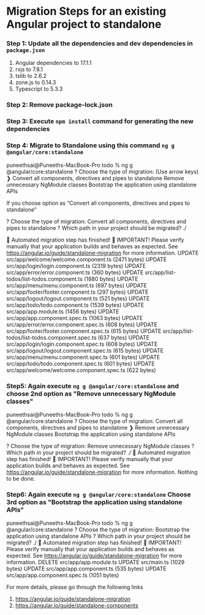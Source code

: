 # Migration Steps for an existing Angular project to standalone

### Step 1: Update all the dependencies and dev dependencies in `package.json`
1. Angular dependencies to 17.1.1
2. rxjs to 7.8.1
3. tslib to 2.6.2
4. zone.js to 0.14.3
5. Typescript to 5.3.3

### Step 2: Remove package-lock.json
### Step 3: Execute `npm install` command for generating the new dependencies
### Step 4: Migrate to Standalone using this command `ng g @angular/core:standalone`

puneethsai@Puneeths-MacBook-Pro todo % ng g @angular/core:standalone
? Choose the type of migration: (Use arrow keys)
❯ Convert all components, directives and pipes to standalone
Remove unnecessary NgModule classes
Bootstrap the application using standalone APIs 

If you choose option as “Convert all components, directives and pipes to standalone”

? Choose the type of migration: Convert all components, directives and pipes to standalone
? Which path in your project should be migrated? ./

🎉 Automated migration step has finished! 🎉
IMPORTANT! Please verify manually that your application builds and behaves as expected.
See https://angular.io/guide/standalone-migration for more information.
UPDATE src/app/welcome/welcome.component.ts (2471 bytes)
UPDATE src/app/login/login.component.ts (2319 bytes)
UPDATE src/app/error/error.component.ts (360 bytes)
UPDATE src/app/list-todos/list-todos.component.ts (1880 bytes)
UPDATE src/app/menu/menu.component.ts (697 bytes)
UPDATE src/app/footer/footer.component.ts (297 bytes)
UPDATE src/app/logout/logout.component.ts (521 bytes)
UPDATE src/app/todo/todo.component.ts (1539 bytes)
UPDATE src/app/app.module.ts (1456 bytes)
UPDATE src/app/app.component.spec.ts (1063 bytes)
UPDATE src/app/error/error.component.spec.ts (608 bytes)
UPDATE src/app/footer/footer.component.spec.ts (615 bytes)
UPDATE src/app/list-todos/list-todos.component.spec.ts (637 bytes)
UPDATE src/app/login/login.component.spec.ts (608 bytes)
UPDATE src/app/logout/logout.component.spec.ts (615 bytes)
UPDATE src/app/menu/menu.component.spec.ts (601 bytes)
UPDATE src/app/todo/todo.component.spec.ts (601 bytes)
UPDATE src/app/welcome/welcome.component.spec.ts (622 bytes)

### Step5: Again execute `ng g @angular/core:standalone` and choose 2nd option as "Remove unnecessary NgModule classes"
puneethsai@Puneeths-MacBook-Pro todo % ng g @angular/core:standalone
? Choose the type of migration:
Convert all components, directives and pipes to standalone
❯ Remove unnecessary NgModule classes
Bootstrap the application using standalone APIs 

? Choose the type of migration: Remove unnecessary NgModule classes
? Which path in your project should be migrated? ./
🎉 Automated migration step has finished! 🎉
IMPORTANT! Please verify manually that your application builds and behaves as expected.
See https://angular.io/guide/standalone-migration for more information.
Nothing to be done.

### Step6: Again execute `ng g @angular/core:standalone` Choose 3rd option as "Bootstrap the application using standalone APIs"

puneethsai@Puneeths-MacBook-Pro todo % ng g @angular/core:standalone
? Choose the type of migration: Bootstrap the application using standalone APIs
? Which path in your project should be migrated? ./
🎉 Automated migration step has finished! 🎉
IMPORTANT! Please verify manually that your application builds and behaves as expected.
See https://angular.io/guide/standalone-migration for more information.
DELETE src/app/app.module.ts
UPDATE src/main.ts (1029 bytes)
UPDATE src/app/app.component.ts (535 bytes)
UPDATE src/app/app.component.spec.ts (1051 bytes)

For more details, please go through the following links
1. https://angular.io/guide/standalone-migration
2. https://angular.io/guide/standalone-components

